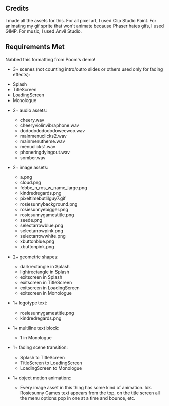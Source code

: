 ## Credits

I made all the assets for this. 
For all pixel art, I used Clip Studio Paint.
For animating my gif sprite that won't animate because Phaser hates gifs, I used GIMP.
For music, I used Anvil Studio.

## Requirements Met

Nabbed this formatting from Poom's demo! 

* 3+ scenes (not counting intro/outro slides or others used only for fading effects):
- Splash
- TitleScreen
- LoadingScreen
- Monologue

* 2+ audio assets:
  - cheery.wav
  - cheeryviolinvibraphone.wav
  - dododododododoweewoo.wav
  - mainmenuclicks2.wav
  - mainmenutheme.wav
  - menuclicks1.wav
  - phoneringdyingout.wav
  - somber.wav

* 2+ image assets:
  - a.png
  - cloud.png
  - febbe_n_ros_w_name_large.png
  - kindredregards.png
  - pixeltimebutlilguy7.gif
  - rosiesunnybackground.png
  - rosiesunnyebigger.png
  - rosiesunnygamestitle.png
  - seede.png
  - selectarrowblue.png
  - selectarrowpink.png
  - selectarrowwhite.png
  - xbuttonblue.png
  - xbuttonpink.png

* 2+ geometric shapes:
  - darkrectangle in Splash
  - lightrectangle in Splash
  - exitscreen in Splash
  - exitscreen in TitleScreen
  - exitscreen in LoadingScreen
  - exitscreen in Monologue

* 1+ logotype text:
  - rosiesunnygamestitle.png
  - kindredregards.png

* 1+ multiline text block:
  - 1 in Monologue

* 1+ fading scene transition:
  - Splash to TitleScreen
  - TitleScreen to LoadingScreen
  - LoadingScreen to Monologue


* 1+ object motion animation::
  - Every image asset in this thing has some kind of animation. Idk. Rosiesunny Games text appears from the top, on the title screen all the menu options pop in one at a time and bounce, etc. 
